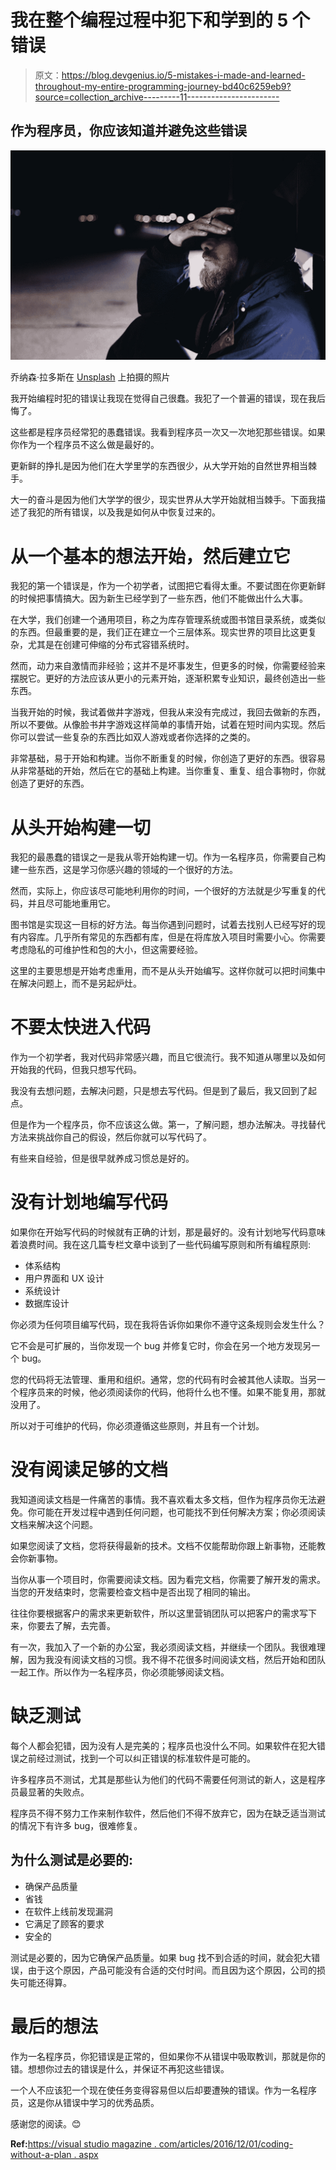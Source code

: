 # 我在整个编程过程中犯下和学到的 5 个错误

> 原文：<https://blog.devgenius.io/5-mistakes-i-made-and-learned-throughout-my-entire-programming-journey-bd40c6259eb9?source=collection_archive---------11----------------------->

## 作为程序员，你应该知道并避免这些错误

![](img/bb5254d48c433bc7f35549bb09a41f60.png)

乔纳森·拉多斯在 [Unsplash](https://unsplash.com?utm_source=medium&utm_medium=referral) 上拍摄的照片

我开始编程时犯的错误让我现在觉得自己很蠢。我犯了一个普遍的错误，现在我后悔了。

这些都是程序员经常犯的愚蠢错误。我看到程序员一次又一次地犯那些错误。如果你作为一个程序员不这么做是最好的。

更新鲜的挣扎是因为他们在大学里学的东西很少，从大学开始的自然世界相当棘手。

大一的奋斗是因为他们大学学的很少，现实世界从大学开始就相当棘手。下面我描述了我犯的所有错误，以及我是如何从中恢复过来的。

# 从一个基本的想法开始，然后建立它

我犯的第一个错误是，作为一个初学者，试图把它看得太重。不要试图在你更新鲜的时候把事情搞大。因为新生已经学到了一些东西，他们不能做出什么大事。

在大学，我们创建一个通用项目，称之为库存管理系统或图书馆目录系统，或类似的东西。但最重要的是，我们正在建立一个三层体系。现实世界的项目比这更复杂，尤其是在创建可伸缩的分布式容错系统时。

然而，动力来自激情而非经验；这并不是坏事发生，但更多的时候，你需要经验来摆脱它。更好的方法应该从更小的元素开始，逐渐积累专业知识，最终创造出一些东西。

当我开始的时候，我试着做井字游戏，但我从来没有完成过，我回去做新的东西，所以不要做。从像脸书井字游戏这样简单的事情开始，试着在短时间内实现。然后你可以尝试一些复杂的东西比如双人游戏或者你选择的之类的。

非常基础，易于开始和构建。当你不断重复的时候，你创造了更好的东西。很容易从非常基础的开始，然后在它的基础上构建。当你重复、重复、组合事物时，你就创造了更好的东西。

# 从头开始构建一切

我犯的最愚蠢的错误之一是我从零开始构建一切。作为一名程序员，你需要自己构建一些东西，这是学习你感兴趣的领域的一个很好的方法。

然而，实际上，你应该尽可能地利用你的时间，一个很好的方法就是少写重复的代码，并且尽可能地重用它。

图书馆是实现这一目标的好方法。每当你遇到问题时，试着去找别人已经写好的现有内容库。几乎所有常见的东西都有库，但是在将库放入项目时需要小心。你需要考虑隐私的可维护性和包的大小，但这需要经验。

这里的主要思想是开始考虑重用，而不是从头开始编写。这样你就可以把时间集中在解决问题上，而不是另起炉灶。

# 不要太快进入代码

作为一个初学者，我对代码非常感兴趣，而且它很流行。我不知道从哪里以及如何开始我的代码，但我只想写代码。

我没有去想问题，去解决问题，只是想去写代码。但是到了最后，我又回到了起点。

但是作为一个程序员，你不应该这么做。第一，了解问题，想办法解决。寻找替代方法来挑战你自己的假设，然后你就可以写代码了。

有些来自经验，但是很早就养成习惯总是好的。

# 没有计划地编写代码

如果你在开始写代码的时候就有正确的计划，那是最好的。没有计划地写代码意味着浪费时间。我在这几篇专栏文章中谈到了一些代码编写原则和所有编程原则:

*   体系结构
*   用户界面和 UX 设计
*   系统设计
*   数据库设计

你必须为任何项目编写代码，现在我将告诉你如果你不遵守这条规则会发生什么？

它不会是可扩展的，当你发现一个 bug 并修复它时，你会在另一个地方发现另一个 bug。

您的代码将无法管理、重用和组织。通常，您的代码有时会被其他人读取。当另一个程序员来的时候，他必须阅读你的代码，他将什么也不懂。如果不能复用，那就没用了。

所以对于可维护的代码，你必须遵循这些原则，并且有一个计划。

# 没有阅读足够的文档

我知道阅读文档是一件痛苦的事情。我不喜欢看太多文档，但作为程序员你无法避免。你可能在开发过程中遇到任何问题，也可能找不到任何解决方案；你必须阅读文档来解决这个问题。

如果您阅读了文档，您将获得最新的技术。文档不仅能帮助你跟上新事物，还能教会你新事物。

当你从事一个项目时，你需要阅读文档。因为看完文档，你需要了解开发的需求。当您的开发结束时，您需要检查文档中是否出现了相同的输出。

往往你要根据客户的需求来更新软件，所以这里营销团队可以把客户的需求写下来，你要去了解，去完善。

有一次，我加入了一个新的办公室，我必须阅读文档，并继续一个团队。我很难理解，因为我没有阅读文档的习惯。我不得不花很多时间阅读文档，然后开始和团队一起工作。所以作为一名程序员，你必须能够阅读文档。

# 缺乏测试

每个人都会犯错，因为没有人是完美的；程序员也没什么不同。如果软件在犯大错误之前经过测试，找到一个可以纠正错误的标准软件是可能的。

许多程序员不测试，尤其是那些认为他们的代码不需要任何测试的新人，这是程序员最显著的失败点。

程序员不得不努力工作来制作软件，然后他们不得不放弃它，因为在缺乏适当测试的情况下有许多 bug，很难修复。

## 为什么测试是必要的:

*   确保产品质量
*   省钱
*   在软件上线前发现漏洞
*   它满足了顾客的要求
*   安全的

测试是必要的，因为它确保产品质量。如果 bug 找不到合适的时间，就会犯大错误，由于这个原因，产品可能没有合适的交付时间。而且因为这个原因，公司的损失可能还得算。

# 最后的想法

作为一名程序员，你犯错误是正常的，但如果你不从错误中吸取教训，那就是你的错。想想你过去的错误是什么，并保证不再犯这些错误。

一个人不应该犯一个现在使任务变得容易但以后却要遭殃的错误。作为一名程序员，这是你从错误中学习的优秀品质。

感谢您的阅读。😊

**Ref:**[https://visual studio magazine . com/articles/2016/12/01/coding-without-a-plan . aspx](https://visualstudiomagazine.com/articles/2016/12/01/coding-without-a-plan.aspx)